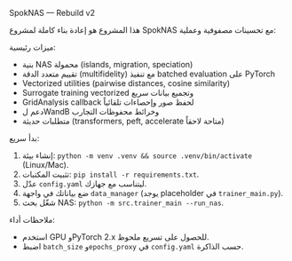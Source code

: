 SpokNAS — Rebuild v2

هذا المشروع هو إعادة بناء كاملة لمشروع SpokNAS مع تحسينات مصفوفية وعملية:

ميزات رئيسية:

* بنية NAS محمولة (islands, migration, speciation)
* تقييم متعدد الدقة (multifidelity) مع تنفيذ batched evaluation على PyTorch
* Vectorized utilities (pairwise distances, cosine similarity)
* Surrogate training vectorized وتجميع بيانات سريع
* GridAnalysis callback لحفظ صور وإحصاءات تلقائياً
* دعم لWandB وخرائط محفوظات التجارب
* متطلبات حديثة (transformers, peft, accelerate متاحة لاحقاً)

بدأ سريع:

1. إنشاء بيئة: `python -m venv .venv && source .venv/bin/activate` (Linux/Mac).
2. تثبيت المكتبات: `pip install -r requirements.txt`.
3. عدّل `config.yaml` ليتناسب مع جهازك.
4. ضع بياناتك في واجهة `data_manager` (يوجد placeholder في `trainer_main.py`).
5. شغّل بحث NAS: `python -m src.trainer_main --run_nas`.

ملاحظات أداء:

* استخدم GPU وPyTorch 2.x للحصول على تسريع ملحوظ.
* اضبط `batch_size` و`epochs_proxy` في `config.yaml` حسب الذاكرة.